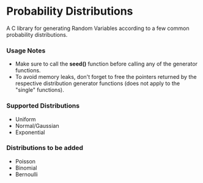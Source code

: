 # Probability Distributions
A C library for generating Random Variables according to a few common probability distributions.

### Usage Notes

- Make sure to call the **seed()** function before calling any of the generator functions.
- To avoid memory leaks, don't forget to free the pointers returned by the respective distribution generator functions (does not apply to the "single" functions).

### Supported Distributions
- Uniform
- Normal/Gaussian
- Exponential

### Distributions to be added
- Poisson
- Binomial
- Bernoulli
